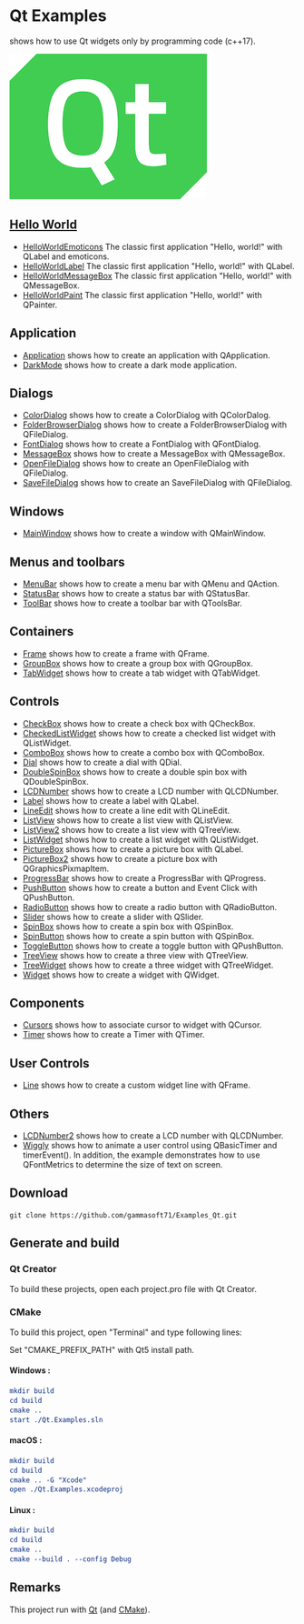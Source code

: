 # Qt Examples

shows how to use Qt widgets only by programming code (c++17).

[![qt](../docs/Pictures/qt_header.png)](https://gammasoft71.wixsite.com/gammasoft/qt)

## [Hello World](HelloWorlds/README.md)

* [HelloWorldEmoticons](HelloWorlds/HelloWorldEmoticons) The classic first application "Hello, world!" with QLabel and emoticons.
* [HelloWorldLabel](HelloWorlds/HelloWorldLabel) The classic first application "Hello, world!" with QLabel.
* [HelloWorldMessageBox](HelloWorlds/HelloWorldMessageBox) The classic first application "Hello, world!" with QMessageBox.
* [HelloWorldPaint](HelloWorlds/HelloWorldPaint) The classic first application "Hello, world!" with QPainter.

## Application

* [Application](Applications/Application) shows how to create an application with QApplication.
* [DarkMode](Applications/DarkMode) shows how to create a dark mode application.

## Dialogs

* [ColorDialog](Dialogs/ColorDialog) shows how to create a ColorDialog with QColorDalog.
* [FolderBrowserDialog](FolderBrowserDialog) shows how to create a FolderBrowserDialog with QFileDialog.
* [FontDialog](Dialogs/FontDialog) shows how to create a FontDialog with QFontDialog.
* [MessageBox](Dialogs/MessageBox) shows how to create a MessageBox with QMessageBox.
* [OpenFileDialog](Dialogs/OpenFileDialog) shows how to create an OpenFileDialog with QFileDialog.
* [SaveFileDialog](Dialogs/SaveFileDialog) shows how to create an SaveFileDialog with QFileDialog.

## Windows

* [MainWindow](Windows/MainWindow) shows how to create a window with QMainWindow.

## Menus and toolbars

* [MenuBar](MenusAndToolbars/MenuBar) shows how to create a menu bar with QMenu and QAction.
* [StatusBar](MenusAndToolbars/StatusBar) shows how to create a status bar with QStatusBar.
* [ToolBar](MenusAndToolbars/ToolBar) shows how to create a toolbar bar with QToolsBar.

## Containers

* [Frame](Containers/Frame) shows how to create a frame with QFrame.
* [GroupBox](Containers/GroupBox) shows how to create a group box with QGroupBox.
* [TabWidget](Containers/TabWidget) shows how to create a tab widget with QTabWidget.

## Controls

* [CheckBox](Controls/CheckBox) shows how to create a check box with QCheckBox.
* [CheckedListWidget](Controls/CheckedListWidget) shows how to create a checked list widget with QListWidget.
* [ComboBox](Controls/ComboBox) shows how to create a combo box with QComboBox.
* [Dial](Controls/Dial) shows how to create a dial with QDial.
* [DoubleSpinBox](Controls/DoubleSpinBox) shows how to create a double spin box with QDoubleSpinBox.
* [LCDNumber](Controls/LCDNumber) shows how to create a LCD number with QLCDNumber.
* [Label](Controls/Label) shows how to create a label with QLabel.
* [LineEdit](Controls/LineEdit) shows how to create a line edit with QLineEdit.
* [ListView](Controls/ListWidget) shows how to create a list view with QListView.
* [ListView2](Controls/ListView2) shows how to create a list view with QTreeView.
* [ListWidget](Controls/ListWidget) shows how to create a list widget with QListWidget.
* [PictureBox](Controls/PictureBox) shows how to create a picture box with QLabel.
* [PictureBox2](Controls/PictureBox2) shows how to create a picture box with QGraphicsPixmapItem.
* [ProgressBar](Controls/ProgressBar) shows how to create a ProgressBar with QProgress.
* [PushButton](Controls/PushButton) shows how to create a button and Event Click with QPushButton.
* [RadioButton](Controls/RadioButton) shows how to create a radio button with QRadioButton.
* [Slider](Controls/Slider) shows how to create a slider with QSlider.
* [SpinBox](Controls/SpinBox) shows how to create a spin box with QSpinBox.
* [SpinButton](Controls/SpinButton) shows how to create a spin button with QSpinBox.
* [ToggleButton](Controls/ToggleButton) shows how to create a toggle button with QPushButton.
* [TreeView](Controls/TreeView) shows how to create a three view with QTreeView.
* [TreeWidget](Controls/TreeWidget) shows how to create a three widget with QTreeWidget.
* [Widget](Controls/ToggleButton) shows how to create a widget with QWidget.

## Components

* [Cursors](Components/Cursors) shows how to associate cursor to widget with QCursor.
* [Timer](Components/Timer) shows how to create a Timer with QTimer.

## User Controls

* [Line](UserControls/Line) shows how to create a custom widget line with QFrame.

## Others

* [LCDNumber2](Others/LCDNumber2) shows how to create a LCD number with QLCDNumber.
* [Wiggly](Others/Wiggly) shows how to animate a user control using QBasicTimer and timerEvent(). In addition, the example demonstrates how to use QFontMetrics to determine the size of text on screen.

## Download

``` shell
git clone https://github.com/gammasoft71/Examples_Qt.git

```

## Generate and build

### Qt Creator

To build these projects, open each project.pro file with Qt Creator.

### CMake

To build this project, open "Terminal" and type following lines:

Set "CMAKE_PREFIX_PATH" with Qt5 install path.

#### Windows :

``` cmake
mkdir build
cd build
cmake ..
start ./Qt.Examples.sln
```

#### macOS :

``` cmake
mkdir build
cd build
cmake .. -G "Xcode"
open ./Qt.Examples.xcodeproj
```

#### Linux :

``` cmake
mkdir build
cd build
cmake .. 
cmake --build . --config Debug
```

## Remarks

This project run with [Qt](https://www.qt.io) (and [CMake](https://cmake.org)).
